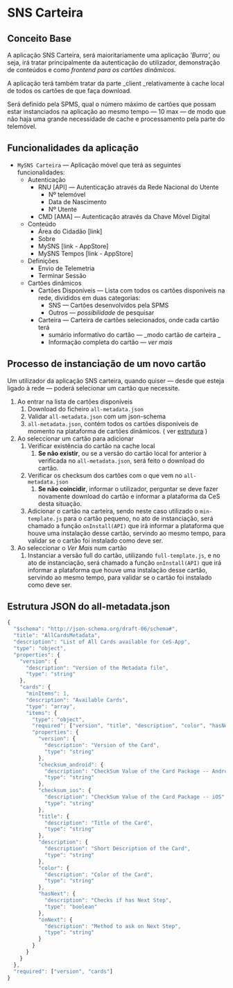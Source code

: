 # SNS Carteira

## Conceito Base

A aplicação SNS Carteira, será maioritariamente uma aplicação _'Burra',_ ou seja, irá tratar principalmente da autenticação do utilizador, demonstração de conteúdos e como _frontend para os cartões dinâmicos._

A aplicação terá também tratar da parte _client _relativamente à cache local de todos os cartões de que faça download.

Será definido pela SPMS, qual o número máximo de cartões que possam estar instanciados na aplicação ao mesmo tempo — 10 max — de modo que não haja uma grande necessidade de cache e processamento pela parte do telemóvel.

## Funcionalidades da aplicação

* `MySNS Carteira` — Aplicação móvel que terá as seguintes funcionalidades:
  * Autenticação
    * RNU \[API\] — Autenticação através da Rede Nacional do Utente 
      * Nº telemóvel
      * Data de Nascimento
      * Nº Utente
    * CMD \[AMA\] — Autenticação através da Chave Móvel Digital
  * Conteúdo
    * Área do Cidadão \[link\]
    * Sobre
    * MySNS \[link - AppStore\]
    * MySNS Tempos \[link - AppStore\]
  * Definições
    * Envio de Telemetria
    * Terminar Sessão
  * Cartões dinâmicos
    * Cartões Disponíveis — Lista com todos os cartões disponíveis na rede, divididos em duas categorias:
      * SNS — Cartões desenvolvidos pela SPMS
      * Outros — _possibilidade_ de pesquisar
    * Carteira — Carteira de cartões selecionados, onde cada cartão terá
      * sumário informativo do cartão — _modo cartão de carteira _
      * Informação completa do cartão — _ver mais_

## Processo de instanciação de um novo cartão

Um utilizador da aplicação SNS carteira, quando quiser — desde que esteja ligado à rede — poderá selecionar um cartão que necessite. 

1. Ao entrar na lista de cartões disponíveis
   1. Download do ficheiro `all-metadata.json`
   2. Validar `all-metadata.json` com um json-schema
   3. `all-metadata.json`, contém todos os cartões disponíveis de momento na plataforma de cartões dinâmicos. \( ver [estrutura](sns-carteira.md#estrutura-json-do-all-metadata.json) \)
2. Ao seleccionar um cartão para adicionar
   1. Verificar existência do cartão na cache local
      1. **Se não existir**, ou se a versão do cartão local for anterior à verificada no  `all-metadata.json`, será feito o download do cartão.
   2. Verificar os checksum dos cartões com o que vem no `all-metadata.json` 
      1. **Se não coincidir**, informar o utilizador, perguntar se deve fazer novamente download do cartão e informar a plataforma da CeS desta situação.
   3. Adicionar o cartão na carteira, sendo neste caso utilizado o `min-template.js` para o cartão pequeno, no ato de instanciação, será chamado a função `onInstall(API)` que irá informar a plataforma que houve uma instalação desse cartão, servindo ao mesmo tempo, para validar se o cartão foi instalado como deve ser.
3. Ao seleccionar o _Ver Mais_  num cartão
   1. Instanciar a versão full do cartão, utilizando `full-template.js`, e no ato de instanciação, será chamado a função `onInstall(API)` que irá informar a plataforma que houve uma instalação desse cartão, servindo ao mesmo tempo, para validar se o cartão foi instalado como deve ser.



## Estrutura JSON do all-metadata.json

```javascript
{
  "$schema": "http://json-schema.org/draft-06/schema#",
  "title": "AllCardsMetadata",
  "description": "List of All Cards available for CeS-App",
  "type": "object",
  "properties": {
    "version": {
      "description": "Version of the Metadata file",
      "type": "string"
    },
    "cards": {
      "minItems": 1,
      "description": "Available Cards",
      "type": "array",
      "items": {
        "type": "object",
        "required": ["version", "title", "description", "color", "hasNext"],
        "properties": {
          "version": {
            "description": "Version of the Card",
            "type": "string"
          },
          "checksum_android": {
            "description": "CheckSum Value of the Card Package -- Android",
            "type": "string"
          },
          "checksum_ios": {
            "description": "CheckSum Value of the Card Package -- iOS",
            "type": "string"
          },
          "title": {
            "description": "Title of the Card",
            "type": "string"
          },
          "description": {
            "description": "Short Description of the Card",
            "type": "string"
          },
          "color": {
            "description": "Color of the Card",
            "type": "string"
          },
          "hasNext": {
            "description": "Checks if has Next Step",
            "type": "boolean"
          },
          "onNext": {
            "description": "Method to ask on Next Step",
            "type": "string"
          }
        }
      }
    }
  },
  "required": ["version", "cards"]
}

```


